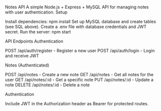 Notes API
A simple Node.js + Express + MySQL API for managing notes with user authentication.
Setup

Install dependencies: npm install
Set up MySQL database and create tables (see SQL above).
Create a .env file with database credentials and JWT secret.
Run the server: npm start

API Endpoints
Authentication

POST /api/auth/register - Register a new user
POST /api/auth/login - Login and receive JWT

Notes (Authenticated)

POST /api/notes - Create a new note
GET /api/notes - Get all notes for the user
GET /api/notes/:id - Get a specific note
PUT /api/notes/:id - Update a note
DELETE /api/notes/:id - Delete a note

Authentication

Include JWT in the Authorization header as Bearer <token> for protected routes.

